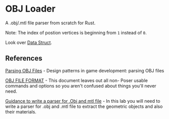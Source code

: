 # OBJ Loader

A .obj/.mtl file parser from scratch for Rust.

Note: The index of postion vertices is beginning from `1` instead of `0`.

Look over [Data Struct](docs/datastruct.md).

## References

[Parsing OBJ Files](https://www.genericgamedev.com/general/design-patterns-in-game-development-parsing-obj-files)
 \- Design patterns in game development: parsing OBJ files

[OBJ FILE FORMAT](https://www.cs.cmu.edu/~mbz/personal/graphics/obj.html)
 \- This document leaves out all non- Poser usable commands and options so you aren't confused about things you'll never need. 

[Guidance to write a parser for .Obj and mtl file](https://web.cse.ohio-state.edu/~shen.94/581/Site/Lab3_files/Labhelp_Obj_parser.htm)
 \- In this lab you will need to write a parser for .obj and .mtl file to extract the geometric objects and also their materials. 

